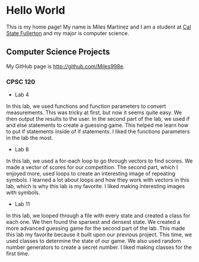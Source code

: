 
# Hello World

This is my home page! My name is Miles Martinez and I am a student at [Cal State Fullerton](http://www.fullerton.edu/) and my major is computer science.

## Computer Science Projects

My GitHub page is http://github.com/Miles998e.

### CPSC 120

* Lab 4

 In this lab, we used functions and function parameters to convert measurements.
 This was tricky at first, but now it seems quite easy. We then output the 
 results to the user. In the second part of the lab, we used if and else 
 statements to create a guessing game. This helped me learn how to put if 
 statements inside of if statements. I liked the functions parameters in the lab
 the most. 

* Lab 8

 In this lab, we used a for-each loop to go through vectors to find scores. We 
 made a vector of scores for our competition. The second part, which I enjoyed 
 more, used loops to create an interesting image of repeating symbols. I 
 learned a lot about loops and how they work with vectors in this lab, which is 
 why this lab is my favorite. I liked making interesting images with symbols.

* Lab 11

 In this lab, we looped through a file with every state and created a class for 
 each one. We then found the sparsest and densest state. We created a more 
 advanced guessing game for the second part of the lab. This made this lab my 
 favorite because it built upon our previous project. This time, we used classes 
 to determine the state of our game. We also used random number generators to 
 create a secret number. I liked making classes for the first time. 